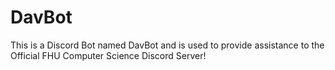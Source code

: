 # DavBot
This is a Discord Bot named DavBot and is used to provide assistance to the Official FHU Computer Science Discord Server!
